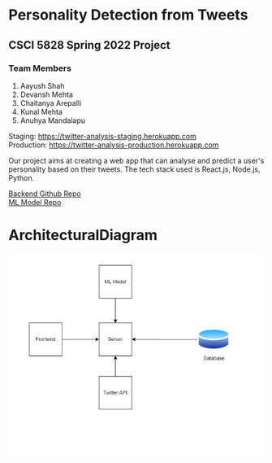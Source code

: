 # Personality Detection from Tweets

## CSCI 5828 Spring 2022 Project

### Team Members

1. Aayush Shah
2. Devansh Mehta
3. Chaitanya Arepalli
4. Kunal Mehta
5. Anuhya Mandalapu

Staging:
https://twitter-analysis-staging.herokuapp.com</br>
Production:
https://twitter-analysis-production.herokuapp.com

Our project aims at creating a web app that can analyse and predict a user's personality based on their tweets. The tech stack used is React.js, Node.js, Python.

[Backend Github Repo](https://github.com/aayushshahh/backend-twitter-analysis) <br>
[ML Model Repo](https://github.com/kunakl07/personalityDetection)

# ArchitecturalDiagram

<img src="Architectural-Diagram.jpeg" width="500"/>
